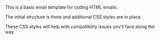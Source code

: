 This is a basic email template for coding HTML emails. 

The initial structure is there and additional CSS styles are in place.

These CSS styles will help with compatibility issues you'll face along the way.

